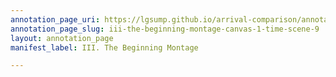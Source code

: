 ```yaml
---
annotation_page_uri: https://lgsump.github.io/arrival-comparison/annotations/iii-the-beginning-montage-canvas-1-time-scene-9.json
annotation_page_slug: iii-the-beginning-montage-canvas-1-time-scene-9
layout: annotation_page
manifest_label: III. The Beginning Montage

---
```

